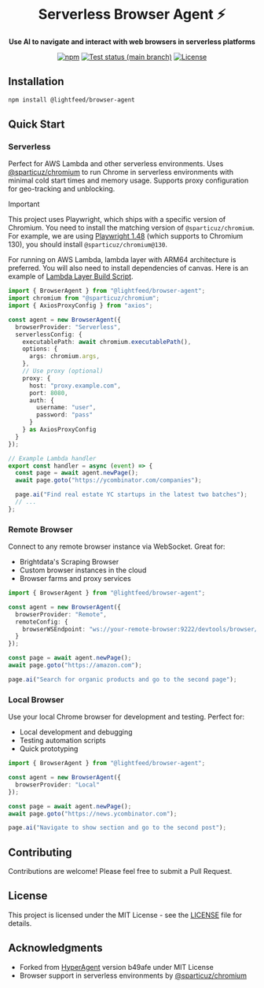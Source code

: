 <h1 align="center">
  Serverless Browser Agent ⚡️
</h1>

<p align="center">
  <strong>Use AI to navigate and interact with web browsers in serverless platforms</strong>
</p>

<div align="center">
  <a href="https://www.npmjs.com/package/@lightfeed/browser-agent">
    <img src="https://img.shields.io/npm/v/@lightfeed/browser-agent?logo=npm" alt="npm" /></a>
  <a href="https://github.com/lightfeed/browser-agent/actions/workflows/test.yml">
      <img src="https://img.shields.io/github/actions/workflow/status/lightfeed/browser-agent/test.yml?branch=main"
          alt="Test status (main branch)"></a>
  <a href="https://github.com/lightfeed/browser-agent/blob/main/LICENSE">
    <img src="https://img.shields.io/github/license/lightfeed/browser-agent" alt="License" /></a>
</div>

## Installation

```bash
npm install @lightfeed/browser-agent
```

## Quick Start

### Serverless

Perfect for AWS Lambda and other serverless environments. Uses [@sparticuz/chromium](https://github.com/Sparticuz/chromium) to run Chrome in serverless environments with minimal cold start times and memory usage. Supports proxy configuration for geo-tracking and unblocking.

> [!IMPORTANT]
> This project uses Playwright, which ships with a specific version of Chromium. You need to install the matching version of `@sparticuz/chromium`. For example, we are using [Playwright 1.48](https://playwright.dev/docs/release-notes#version-148) (which supports to Chromium 130), you should install `@sparticuz/chromium@130`.
>
> For running on AWS Lambda, lambda layer with ARM64 architecture is preferred. You will also need to install dependencies of canvas. Here is an example of [Lambda Layer Build Script](./lambda-layer-build.sh).

```typescript
import { BrowserAgent } from "@lightfeed/browser-agent";
import chromium from "@sparticuz/chromium";
import { AxiosProxyConfig } from "axios";

const agent = new BrowserAgent({
  browserProvider: "Serverless",
  serverlessConfig: {
    executablePath: await chromium.executablePath(),
    options: {
      args: chromium.args,
    },
    // Use proxy (optional)
    proxy: {
      host: "proxy.example.com",
      port: 8080,
      auth: {
        username: "user",
        password: "pass"
      }
    } as AxiosProxyConfig
  }
});

// Example Lambda handler
export const handler = async (event) => {
  const page = await agent.newPage();
  await page.goto("https://ycombinator.com/companies");

  page.ai("Find real estate YC startups in the latest two batches");
  // ...
};
```

### Remote Browser

Connect to any remote browser instance via WebSocket. Great for:
- Brightdata's Scraping Browser
- Custom browser instances in the cloud
- Browser farms and proxy services

```typescript
import { BrowserAgent } from "@lightfeed/browser-agent";

const agent = new BrowserAgent({
  browserProvider: "Remote",
  remoteConfig: {
    browserWSEndpoint: "ws://your-remote-browser:9222/devtools/browser/ws"
  }
});

const page = await agent.newPage();
await page.goto("https://amazon.com");

page.ai("Search for organic products and go to the second page");
```

### Local Browser

Use your local Chrome browser for development and testing. Perfect for:
- Local development and debugging
- Testing automation scripts
- Quick prototyping

```typescript
import { BrowserAgent } from "@lightfeed/browser-agent";

const agent = new BrowserAgent({
  browserProvider: "Local"
});

const page = await agent.newPage();
await page.goto("https://news.ycombinator.com");

page.ai("Navigate to show section and go to the second post");
```

## Contributing

Contributions are welcome! Please feel free to submit a Pull Request.

## License

This project is licensed under the MIT License - see the [LICENSE](LICENSE) file for details.

## Acknowledgments

- Forked from [HyperAgent](https://github.com/hyperbrowserai/HyperAgent) version b49afe under MIT License
- Browser support in serverless environments by [@sparticuz/chromium](https://github.com/Sparticuz/chromium)
